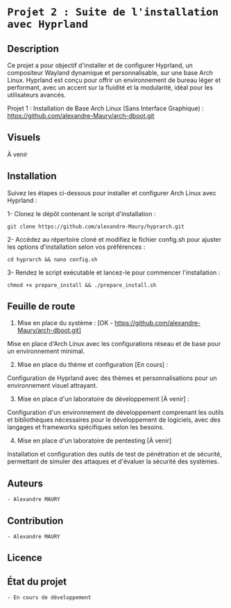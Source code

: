 # `Projet 2 : Suite de l'installation avec Hyprland`

## Description
Ce projet a pour objectif d'installer et de configurer Hyprland, un compositeur Wayland dynamique et personnalisable, sur une base Arch Linux. Hyprland est conçu pour offrir un environnement de bureau léger et performant, avec un accent sur la fluidité et la modularité, idéal pour les utilisateurs avancés.

Projet 1 : Installation de Base Arch Linux (Sans Interface Graphique) : https://github.com/alexandre-Maury/arch-dboot.git

## Visuels
À venir

## Installation

Suivez les étapes ci-dessous pour installer et configurer Arch Linux avec Hyprland :


1- Clonez le dépôt contenant le script d'installation :

    git clone https://github.com/alexandre-Maury/hyprarch.git

2- Accédez au répertoire cloné et modifiez le fichier config.sh pour ajuster les options d'installation selon vos préférences :

    cd hyprarch && nano config.sh

3- Rendez le script exécutable et lancez-le pour commencer l'installation :

    chmod +x prepare_install && ./prepare_install.sh


## Feuille de route

1. Mise en place du système : [OK - https://github.com/alexandre-Maury/arch-dboot.git]

Mise en place d'Arch Linux avec les configurations réseau et de base pour un environnement minimal.

2. Mise en place du thème et configuration [En cours] :

Configuration de Hyprland avec des thèmes et personnalisations pour un environnement visuel attrayant.

3. Mise en place d'un laboratoire de développement [À venir] :

Configuration d'un environnement de développement comprenant les outils et bibliothèques nécessaires pour le développement de logiciels, avec des langages et frameworks spécifiques selon les besoins.

4. Mise en place d'un laboratoire de pentesting [À venir]

Installation et configuration des outils de test de pénétration et de sécurité, permettant de simuler des attaques et d'évaluer la sécurité des systèmes.

## Auteurs
`- Alexandre MAURY`

## Contribution
`- Alexandre MAURY`

## Licence

## État du projet
`- En cours de développement`